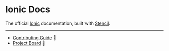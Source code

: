 # Ionic Docs

The official [Ionic](https://ionicframework.com) documentation, built with [Stencil](https://stenciljs.com).

---

- [Contributing Guide](https://github.com/ionic-team/ionic-docs/blob/master/CONTRIBUTING.md) :flashlight:
- [Project Board](https://github.com/ionic-team/ionic-docs/projects/3) :pushpin:
